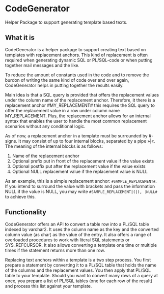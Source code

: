 # CodeGenerator

Helper Package to support generating template based texts.

## What it is

CodeGenerator is a helper package to support creating text based on templates with replacement anchors. This kind of replacement is often required when generating dynamic SQL or PL/SQL-code or when putting together mail messages and the like.

To reduce the amount of constants used in the code and to remove the burdon of writing the same kind of code over and over again, CodeGenerator helps in putting together the results easily.

Main idea is that a SQL query is provided that offers the replacement values under the column name of the replacement anchor. Therefore, it there is a replacement anchor #MY_REPLACEMENT# this requires the SQL query to offer the replacement value in a row under column name MY_REPLACEMENT. Plus, the replacement anchor allows for an internal syntax that enables the user to handle the most common replacement scenarios without any conditional logic.

As of now, a replacement anchor in a template must be surrounded by #-signs. It may consist of up to four internal blocks, separated by a pipe »|«. The meaning of the internal blocks is as follows:

1. Name of the replacement anchor
2. Optional prefix put in front of the replacement value if the value exists
3. Optional postfix put after the replacement value if the value exists
4. Optional NULL replacement value if the replacement value is NULL

As an example, this is a simple replacement anchor: `#SAMPLE_REPLACEMENT#`. If you intend to surround the value with brackets and pass the information NULL if the value is NULL, you may write `#SAMPLE_REPLACEMENT|(|), |NULL#` to achieve this.

## Functionality

CodeGenerator offers an API to convert a table row into a PL/SQL table indexed by varchar2. It uses the column name as the key and the converted column value (as char) as the value of the entry. It also offers a range of overloaded procedures to work with literal SQL statements or SYS_REFCURSOR. It also allows converting a template one time or multiple times if the statement returns more than one row.

Replacing text anchors within a template is a two step process. You first prepare a statement by converting it to a PL/SQL table that holds the name of the columns and the replacement values. You then apply that PL/SQL table to your template. Should you want to convert many rows of a query at once, you prepare a list of PL/SQL tables (one for each row of the result) and process this list against your template.
